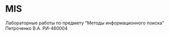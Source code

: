 # MIS
Лабораторные работы по предмету "Методы информационного поиска"<br/>
Петроченко В.А. РИ-460004
